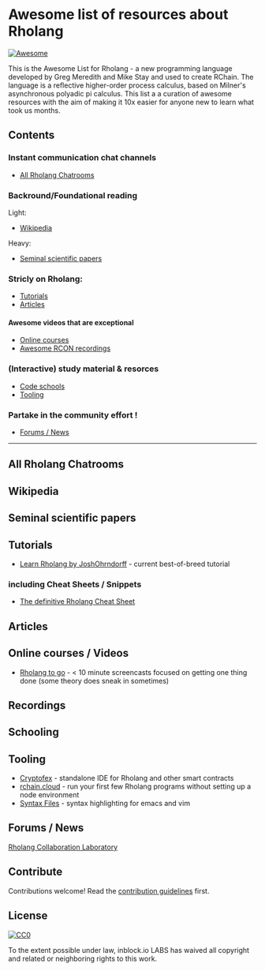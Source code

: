 # Awesome list of resources about Rholang 
[![Awesome](https://awesome.re/badge.svg)](https://awesome.re)

This is the Awesome List for Rholang - a new programming language developed by Greg Meredith and Mike Stay and used to create RChain. The language is a reflective higher-order process calculus, based on Milner's asynchronous polyadic pi calculus. This list a a curation of awesome resources with the aim of making it 10x easier for anyone new to learn what took us months.

## Contents

### Instant communication chat channels
* [All Rholang Chatrooms](#all-rholang-chatrooms)
### Backround/Foundational reading
Light:
* [Wikipedia](#wikipedia)

Heavy:
* [Seminal scientific papers](#seminal-scientific-papers)
### Stricly on Rholang: 
* [Tutorials](#tutorials)
* [Articles](#articles)
#### Awesome videos that are exceptional
* [Online courses](#online-courses)
* [Awesome RCON recordings](#recordings)
### (Interactive) study material & resorces
* [Code schools](#schooling)
* [Tooling](#tooling)
### Partake in the community effort !
* [Forums / News](#forums--news)

---

## All Rholang Chatrooms

## Wikipedia

## Seminal scientific papers

## Tutorials 
* [Learn Rholang by JoshOhrndorff](https://www.rchain.coop/learn-rholang) - current best-of-breed tutorial
### including Cheat Sheets / Snippets
* [The definitive Rholang Cheat Sheet](https://github.com/JoshOrndorff/LearnRholangByExample/tree/master/cheatSheet)

## Articles

## Online courses / Videos
* [Rholang to go](https://www.youtube.com/watch?v=8jGQBeMl7YE&list=PLDj0XyKkeYndejKjDy625DALydGEeRLX_) - < 10 minute screencasts focused on getting one thing done (some theory does sneak in sometimes)
## Recordings

## Schooling

## Tooling

* [Cryptofex](https://cryptofex.io) - standalone IDE for Rholang and other smart contracts
* [rchain.cloud](https://www.rchain.cloud) - run your first few Rholang programs without setting up a node environment
* [Syntax Files](https://github.com/rchain-community/rholang-syntax-highlighting) - syntax highlighting for emacs and vim

## Forums / News

[Rholang Collaboration Laboratory](https://docs.google.com/document/d/1YnXr8zx-0Wv8mSule1GXTvs1BVayEs0wKjovC-9EMOQ/edit?usp=sharing)

## Contribute

Contributions welcome! Read the [contribution guidelines](CONTRIBUTING.md) first.

## License

[![CC0](http://mirrors.creativecommons.org/presskit/buttons/88x31/svg/cc-zero.svg)](https://creativecommons.org/publicdomain/zero/1.0/)

To the extent possible under law, inblock.io LABS has waived all copyright and related or neighboring rights to this work.
